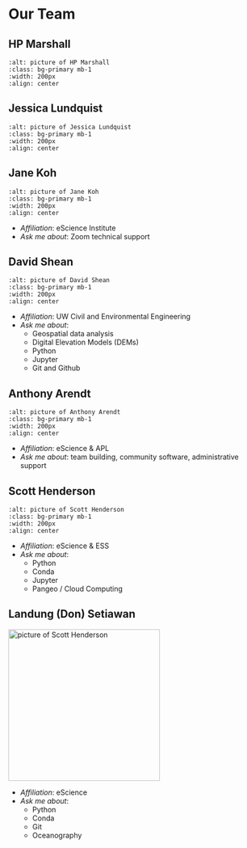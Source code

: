 # Our Team

## HP Marshall

```{image} https://d25vtythmttl3o.cloudfront.net/uploads/sites/153/2010/07/hpmarshall.jpg
:alt: picture of HP Marshall
:class: bg-primary mb-1
:width: 200px
:align: center
```

## Jessica Lundquist

```{image} img/JessicaLundquist.png
:alt: picture of Jessica Lundquist
:class: bg-primary mb-1
:width: 200px
:align: center
```

## Jane Koh

```{image} https://icesat-2hackweek.github.io/assets/images/JaneKoh.jpg
:alt: picture of Jane Koh
:class: bg-primary mb-1
:width: 200px
:align: center
```
* *Affiliation*: eScience Institute
* *Ask me about*: Zoom technical support

## David Shean

```{image} https://geohackweek.github.io/ghw2017/images/1103530.jpg
:alt: picture of David Shean
:class: bg-primary mb-1
:width: 200px
:align: center
```
* *Affiliation*: UW Civil and Environmental Engineering
* *Ask me about*:
	* Geospatial data analysis
	* Digital Elevation Models (DEMs)
	* Python
	* Jupyter
	* Git and Github


## Anthony Arendt

```{image} https://geohackweek.github.io/ghw2017/images/4993098.jpeg
:alt: picture of Anthony Arendt
:class: bg-primary mb-1
:width: 200px
:align: center
```
* *Affiliation*: eScience & APL
* *Ask me about*: team building, community software, administrative support


## Scott Henderson

```{image} https://avatars2.githubusercontent.com/u/3924836?s=460&v=4
:alt: picture of Scott Henderson
:class: bg-primary mb-1
:width: 200px
:align: center
```
* *Affiliation*: eScience & ESS
* *Ask me about*:
	* Python
	* Conda
	* Jupyter
	* Pangeo / Cloud Computing

## Landung (Don) Setiawan

<img src="https://avatars.githubusercontent.com/u/17802172?v=4" alt="picture of Scott Henderson" width="300" height="300">

* *Affiliation*: eScience
* *Ask me about*:
	* Python
	* Conda
	* Git
	* Oceanography
